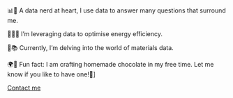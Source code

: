 📊💼 A data nerd at heart, I use data to answer many questions that surround me. 

🔬💡🌟 I’m leveraging data to optimise energy efficiency. 

🧪📚 Currently, I’m delving into the world of materials data. 

🌍🍫 Fun fact: I am crafting homemade chocolate in my free time. Let me know if you like to have one!🤤]

[Contact me](https://www.linkedin.com/in/alirezavalizadeh/)
